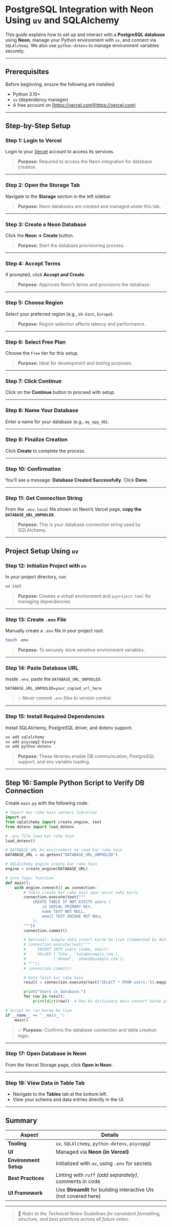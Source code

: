 # PostgreSQL Integration with Neon Using `uv` and SQLAlchemy

This guide explains how to set up and interact with a **PostgreSQL database** using **Neon**, manage your Python environment with `uv`, and connect via `SQLAlchemy`. We also use `python-dotenv` to manage environment variables securely.

---

## Prerequisites

Before beginning, ensure the following are installed:

- Python 3.10+
- `uv` (dependency manager)
- A free account on [https://vercel.com](https://vercel.com)

---

## Step-by-Step Setup

### Step 1: Login to Vercel

Login to your [Vercel](https://vercel.com) account to access its services.

> **Purpose:** Required to access the Neon integration for database creation.

---

### Step 2: Open the Storage Tab

Navigate to the **Storage** section in the left sidebar.

> **Purpose:** Neon databases are created and managed under this tab.

---

### Step 3: Create a Neon Database

Click the **Neon → Create** button.

> **Purpose:** Start the database provisioning process.

---

### Step 4: Accept Terms

If prompted, click **Accept and Create**.

> **Purpose:** Approves Neon’s terms and provisions the database.

---

### Step 5: Choose Region

Select your preferred region (e.g., `US-East`, `Europe`).

> **Purpose:** Region selection affects latency and performance.

---

### Step 6: Select Free Plan

Choose the `Free` tier for this setup.

> **Purpose:** Ideal for development and testing purposes.

---

### Step 7: Click Continue

Click on the **Continue** button to proceed with setup.

---

### Step 8: Name Your Database

Enter a name for your database (e.g., `my_app_db`).

---

### Step 9: Finalize Creation

Click **Create** to complete the process.

---

### Step 10: Confirmation

You’ll see a message: **Database Created Successfully**. Click **Done**.

---

### Step 11: Get Connection String

From the `.env.local` file shown on Neon’s Vercel page, **copy the `DATABASE_URL_UNPOOLED`**.

> **Purpose:** This is your database connection string used by SQLAlchemy.

---

## Project Setup Using `uv`

### Step 12: Initialize Project with `uv`

In your project directory, run:

```sh
uv init
```

> **Purpose:** Creates a virtual environment and `pyproject.toml` for managing dependencies.

---

### Step 13: Create `.env` File

Manually create a `.env` file in your project root:

```sh
touch .env
```

> **Purpose:** To securely store sensitive environment variables.

---

### Step 14: Paste Database URL

Inside `.env`, paste the `DATABASE_URL_UNPOOLED`:

```env
DATABASE_URL_UNPOOLED=your_copied_url_here
```

> 💡 _Never commit `.env` files to version control._

---

### Step 15: Install Required Dependencies

Install SQLAlchemy, PostgreSQL driver, and dotenv support:

```sh
uv add sqlalchemy
uv add psycopg2-binary
uv add python-dotenv
```

> **Purpose:** These libraries enable DB communication, PostgreSQL support, and env variable loading.

---

## Step 16: Sample Python Script to Verify DB Connection

Create `main.py` with the following code:

```python
# Import kar rahe hain zaroori libraries
import os
from sqlalchemy import create_engine, text
from dotenv import load_dotenv

# .env file load kar rahe hain
load_dotenv()

# DATABASE_URL ko environment se read kar rahe hain
DATABASE_URL = os.getenv("DATABASE_URL_UNPOOLED")

# SQLAlchemy engine create kar rahe hain
engine = create_engine(DATABASE_URL)

# Core logic function
def main():
    with engine.connect() as connection:
        # Table create kar rahe hain agar exist nahi karti
        connection.execute(text("""
            CREATE TABLE IF NOT EXISTS users (
                id SERIAL PRIMARY KEY,
                name TEXT NOT NULL,
                email TEXT UNIQUE NOT NULL
            );
        """))
        connection.commit()

        # Optional: Sample data insert karne ke liye (commented by default)
        # connection.execute(text("""
        #     INSERT INTO users (name, email)
        #     VALUES ('Taha', 'taha@example.com'),
        #            ('Ahmed', 'ahmed@example.com');
        # """))
        # connection.commit()

        # Data fetch kar rahe hain
        result = connection.execute(text("SELECT * FROM users;")).mappings()

        print("Users in database:")
        for row in result:
            print(dict(row))  # Row ko dictionary mein convert karke print kar rahe hain

# Script ko run karne ke liye
if __name__ == "__main__":
    main()
```

> ✅ **Purpose:** Confirms the database connection and table creation logic.

---

### Step 17: Open Database in Neon

From the Vercel Storage page, click **Open in Neon**.

---

### Step 18: View Data in Table Tab

- Navigate to the **Tables** tab at the bottom left.
- View your schema and data entries directly in the UI.

---

## Summary

| **Aspect**           | **Details**                                       |
|----------------------|---------------------------------------------------|
| **Tooling**          | `uv`, `SQLAlchemy`, `python-dotenv`, `psycopg2`   |
| **UI**               | Managed via **Neon (in Vercel)**                 |
| **Environment Setup**| Initialized with `uv`, using `.env` for secrets   |
| **Best Practices**   | Linting with `ruff` _(add separately)_, comments in code |
| **UI Framework**     | Use **Streamlit** for building interactive UIs (not covered here) |

---

> 📌 _Refer to the Technical Notes Guidelines for consistent formatting, structure, and best practices across all future notes._
